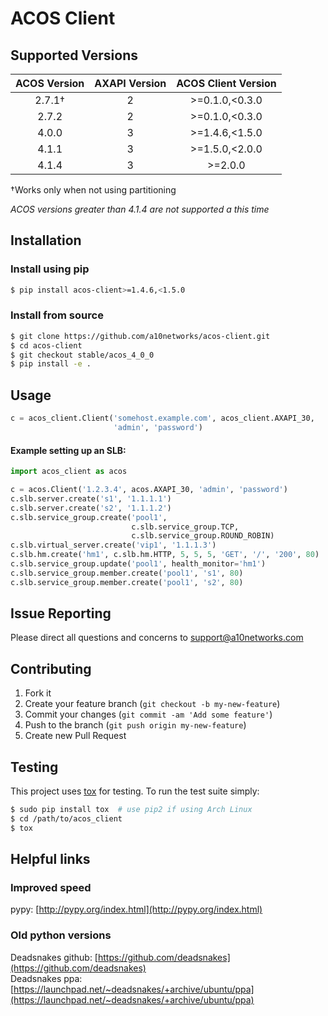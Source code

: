 # ACOS Client


## Supported Versions
| ACOS Version | AXAPI Version | ACOS Client Version |
|:------------:|:-------------:|:-------------------:|
| 2.7.1†       | 2             | >=0.1.0,<0.3.0      |
| 2.7.2        | 2             | >=0.1.0,<0.3.0      |
| 4.0.0        | 3             | >=1.4.6,<1.5.0      |
| 4.1.1        | 3             | >=1.5.0,<2.0.0      |
| 4.1.4        | 3             | >=2.0.0             |

†Works only when not using partitioning

_ACOS versions greater than 4.1.4 are not supported a this time_

## Installation

### Install using pip

```sh
$ pip install acos-client>=1.4.6,<1.5.0
```

### Install from source

```sh
$ git clone https://github.com/a10networks/acos-client.git
$ cd acos-client
$ git checkout stable/acos_4_0_0
$ pip install -e . 
```

## Usage

```python
c = acos_client.Client('somehost.example.com', acos_client.AXAPI_30,
                       'admin', 'password')
```

#### Example setting up an SLB:

```python
import acos_client as acos

c = acos.Client('1.2.3.4', acos.AXAPI_30, 'admin', 'password')
c.slb.server.create('s1', '1.1.1.1')
c.slb.server.create('s2', '1.1.1.2')
c.slb.service_group.create('pool1',
                           c.slb.service_group.TCP,
                           c.slb.service_group.ROUND_ROBIN)
c.slb.virtual_server.create('vip1', '1.1.1.3')
c.slb.hm.create('hm1', c.slb.hm.HTTP, 5, 5, 5, 'GET', '/', '200', 80)
c.slb.service_group.update('pool1', health_monitor='hm1')
c.slb.service_group.member.create('pool1', 's1', 80)
c.slb.service_group.member.create('pool1', 's2', 80)
```

## Issue Reporting
Please direct all questions and concerns to support@a10networks.com

## Contributing

1. Fork it
2. Create your feature branch (`git checkout -b my-new-feature`)
3. Commit your changes (`git commit -am 'Add some feature'`)
4. Push to the branch (`git push origin my-new-feature`)
5. Create new Pull Request

## Testing

This project uses [tox](https://pypi.python.org/pypi/tox) for testing. To run
the test suite simply:

```sh
$ sudo pip install tox  # use pip2 if using Arch Linux
$ cd /path/to/acos_client
$ tox
```

## Helpful links

### Improved speed
pypy: [http://pypy.org/index.html](http://pypy.org/index.html)

### Old python versions
Deadsnakes github: [https://github.com/deadsnakes](https://github.com/deadsnakes)  
Deadsnakes ppa: [https://launchpad.net/~deadsnakes/+archive/ubuntu/ppa](https://launchpad.net/~deadsnakes/+archive/ubuntu/ppa)
